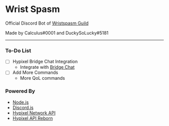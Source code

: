 # Wrist Spasm
Official Discord Bot of [Wristspasm Guild](https://discord.gg/BjcMKKMHUf)<br />


Made by Calculus#0001 and DuckySoLucky#5181
<hr>

### To-Do List
- [ ] Hypixel Bridge Chat Integration
  - Integrate with [Bridge Chat](https://github.com/DuckySoLucky/hypixel-discord-chat-bridge)
- [ ] Add More Commands
  - More QoL commands

### Powered By
- [Node.js](https://nodejs.org/)
- [Discord.js](https://discord.js.org/)
- [Hypixel Network API](http://api.hypixel.net/)
- [Hypixel API Reborn](https://hypixel.stavzdev.me/#/)
